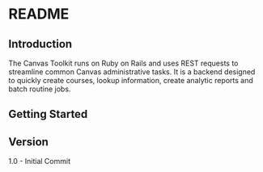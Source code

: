# README


Introduction
------------
The Canvas Toolkit runs on Ruby on Rails and uses REST requests to streamline common Canvas administrative tasks. It is a backend designed to quickly create courses, lookup information, create analytic reports and batch routine jobs.

Getting Started
---------------

Version
-------
1.0 - Initial Commit



